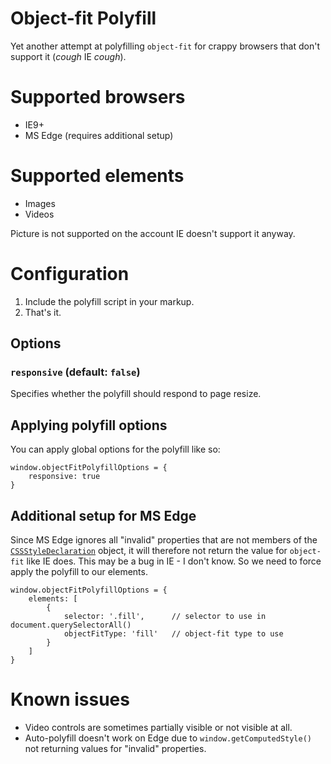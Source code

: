 Object-fit Polyfill
===

Yet another attempt at polyfilling ``object-fit`` for crappy browsers that don't support it (*cough* IE *cough*).

# Supported browsers

- IE9+
- MS Edge (requires additional setup)

# Supported elements

- Images
- Videos

Picture is not supported on the account IE doesn't support it anyway.

# Configuration

1. Include the polyfill script in your markup.
2. That's it.

## Options

### ``responsive`` (default: ``false``)

Specifies whether the polyfill should respond to page resize.

## Applying polyfill options

You can apply global options for the polyfill like so:

```
window.objectFitPolyfillOptions = {
    responsive: true
}
```

## Additional setup for MS Edge

Since MS Edge ignores all "invalid" properties that are not members of the [``CSSStyleDeclaration``](https://developer.mozilla.org/en/docs/Web/API/CSSStyleDeclaration) object, it will therefore not return
the value for ``object-fit`` like IE does. This may be a bug in IE - I don't know. So we need to force apply the polyfill to our elements.

```
window.objectFitPolyfillOptions = {
    elements: [
        {
            selector: '.fill',      // selector to use in document.querySelectorAll()
            objectFitType: 'fill'   // object-fit type to use
        }
    ]
}
```

# Known issues

- Video controls are sometimes partially visible or not visible at all.
- Auto-polyfill doesn't work on Edge due to ``window.getComputedStyle()`` not returning values for "invalid" properties.
